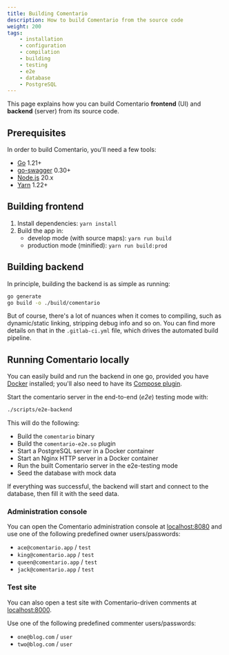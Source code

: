 ```yaml
---
title: Building Comentario
description: How to build Comentario from the source code
weight: 200
tags:
    - installation
    - configuration
    - compilation
    - building
    - testing
    - e2e
    - database
    - PostgreSQL
---
```


This page explains how you can build Comentario **frontend** (UI) and **backend** (server) from its source code.

<!--more-->

## Prerequisites

In order to build Comentario, you'll need a few tools:

* [Go](https://go.dev/) 1.21+
* [go-swagger](https://github.com/go-swagger/go-swagger) 0.30+
* [Node.js](https://nodejs.org/) 20.x
* [Yarn](https://yarnpkg.com/) 1.22+

## Building frontend

1. Install dependencies: `yarn install`
2. Build the app in:
     * develop mode (with source maps): `yarn run build`
     * production mode (minified): `yarn run build:prod`

## Building backend

In principle, building the backend is as simple as running:

```bash
go generate
go build -o ./build/comentario
```

But of course, there's a lot of nuances when it comes to compiling, such as dynamic/static linking, stripping debug info and so on. You can find more details on that in the `.gitlab-ci.yml` file, which drives the automated build pipeline.

## Running Comentario locally

You can easily build and run the backend in one go, provided you have [Docker](https://www.docker.com/) installed; you'll also need to have its [Compose plugin](https://docs.docker.com/compose/).

Start the comentario server in the end-to-end (*e2e*) testing mode with:

```bash
./scripts/e2e-backend
```

This will do the following:

* Build the `comentario` binary
* Build the `comentario-e2e.so` plugin
* Start a PostgreSQL server in a Docker container
* Start an Nginx HTTP server in a Docker container
* Run the built Comentario server in the e2e-testing mode
* Seed the database with mock data

If everything was successful, the backend will start and connect to the database, then fill it with the seed data.

### Administration console

You can open the Comentario administration console at [localhost:8080](http://localhost:8080) and use one of the following predefined owner users/passwords:

* `ace@comentario.app` / `test`
* `king@comentario.app` / `test`
* `queen@comentario.app` / `test`
* `jack@comentario.app` / `test`

### Test site

You can also open a test site with Comentario-driven comments at [localhost:8000](http://localhost:8000).

Use one of the following predefined commenter users/passwords:

* `one@blog.com` / `user`
* `two@blog.com` / `user`
